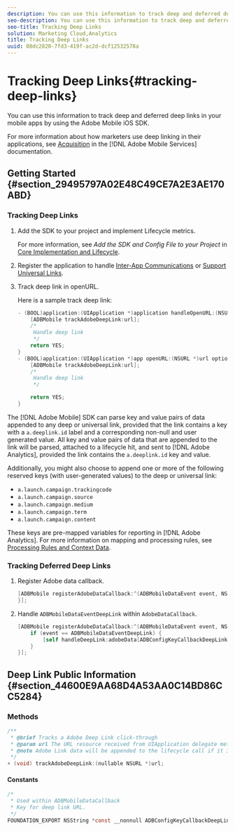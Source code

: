 ```yaml
---
description: You can use this information to track deep and deferred deep links in your mobile apps by using the Adobe Mobile iOS SDK.
seo-description: You can use this information to track deep and deferred deep links in your mobile apps by using the Adobe Mobile iOS SDK.
seo-title: Tracking Deep Links
solution: Marketing Cloud,Analytics
title: Tracking Deep Links
uuid: 08dc2820-7fd3-419f-ac2d-dcf12532578a
---
```


# Tracking Deep Links{#tracking-deep-links}

You can use this information to track deep and deferred deep links in your mobile apps by using the Adobe Mobile iOS SDK.

For more information about how marketers use deep linking in their applications, see [Acquisition](https://marketing.adobe.com/resources/help/en_US/mobile/index.html?f=acquisition_main) in the [!DNL Adobe Mobile Services] documentation.

## Getting Started {#section_29495797A02E48C49CE7A2E3AE170ABD}

### Tracking Deep Links

1. Add the SDK to your project and implement Lifecycle metrics.

   For more information, see *Add the SDK and Config File to your Project* in [Core Implementation and Lifecycle](/help/ios/getting-started/dev-qs.md). 
1. Register the application to handle [Inter-App Communications](https://developer.apple.com/library/ios/documentation/iPhone/Conceptual/iPhoneOSProgrammingGuide/Inter-AppCommunication/Inter-AppCommunication.html#//apple_ref/doc/uid/TP40007072-CH6-SW10) or [Support Universal Links](https://developer.apple.com/library/ios/documentation/General/Conceptual/AppSearch/UniversalLinks.html). 

1. Track deep link in openURL.

   Here is a sample track deep link:

   ```objective-c
   - (BOOL)application:(UIApplication *)application handleOpenURL:(NSURL *)url { 
       [ADBMobile trackAdobeDeepLink:url]; 
       /* 
        Handle deep link 
        */ 
       return YES; 
   } 
   - (BOOL)application:(UIApplication *)app openURL:(NSURL *)url options:(NSDictionary<NSString *, id> *)options { 
       [ADBMobile trackAdobeDeepLink:url]; 
       /* 
        Handle deep link 
        */ 

       return YES; 
   }
   ```

The [!DNL Adobe Mobile] SDK can parse key and value pairs of data appended to any deep or universal link, provided that the link contains a key with a `a.deeplink.id` label and a corresponding non-null and user generated value. All key and value pairs of data that are appended to the link will be parsed, attached to a lifecycle hit, and sent to [!DNL Adobe Analytics], provided the link contains the `a.deeplink.id` key and value.

Additionally, you might also choose to append one or more of the following reserved keys (with user-generated values) to the deep or universal link:

* `a.launch.campaign.trackingcode` 
* `a.launch.campaign.source` 
* `a.launch.campaign.medium` 
* `a.launch.campaign.term` 
* `a.launch.campaign.content`

These keys are pre-mapped variables for reporting in [!DNL Adobe Analytics]. For more information on mapping and processing rules, see [Processing Rules and Context Data](/help/ios/getting-started/proc-rules.md).

### Tracking Deferred Deep Links

1. Register Adobe data callback.

   ```objective-c
   [ADBMobile registerAdobeDataCallback:^(ADBMobileDataEvent event, NSDictionary * _Nullable adobeData) { 
   }];
   ```

1. Handle `ADBMobileDataEventDeepLink` within `AdobeDataCallback`.

   ```objective-c
   [ADBMobile registerAdobeDataCallback:^(ADBMobileDataEvent event, NSDictionary * _Nullable adobeData) { 
       if (event == ADBMobileDataEventDeepLink) { 
           [self handleDeepLink:adobeData[ADBConfigKeyCallbackDeepLink]]; 
       } 
   }];
   ```

## Deep Link Public Information {#section_44600E9AA68D4A53AA0C14BD86CC5284}

### Methods

```objective-c
/** 
 * @brief Tracks a Adobe Deep Link click-through 
 * @param url The URL resource received from UIApplication delegate method. 
 * @note Adobe Link data will be appended to the lifecycle call if it is a launch event, otherwise an extra call will be sent. 
 */ 
+ (void) trackAdobeDeepLink:(nullable NSURL *)url;
```

#### Constants

```objective-c
/* 
 * Used within ADBMobileDataCallback 
 * Key for deep link URL. 
 */ 
FOUNDATION_EXPORT NSString *const __nonnull ADBConfigKeyCallbackDeepLink;
```

